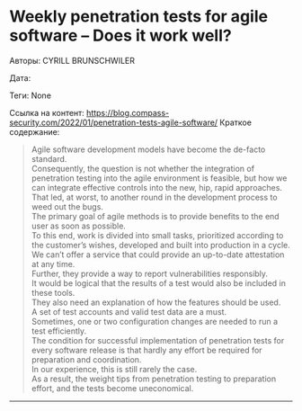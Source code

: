 # Weekly penetration tests for agile software – Does it work well?

Авторы: 
CYRILL BRUNSCHWILER

Дата: 

Теги: 
None

Ссылка на контент: 
https://blog.compass-security.com/2022/01/penetration-tests-agile-software/
Краткое содержание: 

<blockquote>
Agile software development models have become the de-facto standard.<br> 
Consequently, the question is not whether the integration of penetration testing into the agile environment is feasible, but how we can integrate effective controls into the new, hip, rapid approaches.<br> 
That led, at worst, to another round in the development process to weed out the bugs.<br> 
The primary goal of agile methods is to provide benefits to the end user as soon as possible.<br> 
To this end, work is divided into small tasks, prioritized according to the customer’s wishes, developed and built into production in a cycle.<br> 
We can’t offer a service that could provide an up-to-date attestation at any time.<br> 
Further, they provide a way to report vulnerabilities responsibly.<br> 
It would be logical that the results of a test would also be included in these tools.<br> 
They also need an explanation of how the features should be used.<br> 
A set of test accounts and valid test data are a must.<br> 
Sometimes, one or two configuration changes are needed to run a test efficiently.<br> 
The condition for successful implementation of penetration tests for every software release is that hardly any effort be required for preparation and coordination.<br> 
In our experience, this is still rarely the case.<br> 
As a result, the weight tips from penetration testing to preparation effort, and the tests become uneconomical.<br> 
</blockquote>

---


